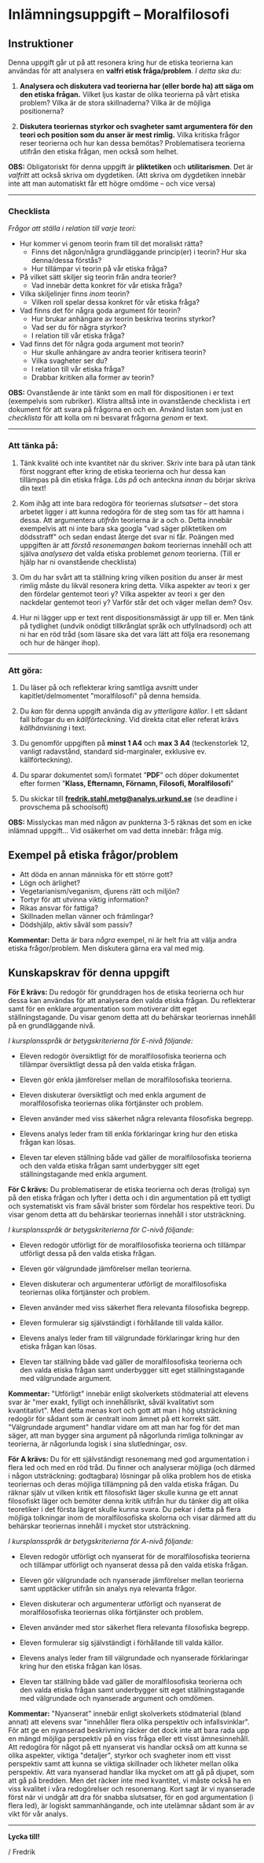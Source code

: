 
# Inlämningsuppgift – Moralfilosofi

## Instruktioner

Denna uppgift går ut på att resonera kring hur de etiska teorierna kan användas för att analysera en **valfri etisk fråga/problem**. _I detta ska du:_

1. **Analysera och diskutera vad teorierna har (eller borde ha) att säga om den etiska frågan.** Vilket ljus kastar de olika teorierna på vårt etiska problem? Vilka är de stora skillnaderna? Vilka är de möjliga positionerna?

2. **Diskutera teoriernas styrkor och svagheter samt argumentera för den teori och position som du anser är mest rimlig.**  Vilka kritiska frågor reser teorierna och hur kan dessa bemötas? Problematisera teorierna utifrån den etiska frågan, men också som helhet. 

<!--**PS:** Av naturliga skäl är dygdetiken inte alltid helt enkel att tillämpa i en konkret situation. Det är därför förståeligt om ni skriver mer om utilitarismen och pliktetiken.  -->

**OBS:** Obligatoriskt för denna uppgift är **pliktetiken** och **utilitarismen**. Det är _valfritt_ att också skriva om dygdetiken.  (Att skriva om dygdetiken innebär inte att man automatiskt får ett högre omdöme – och vice versa)

***

### Checklista
*Frågor att ställa i relation till varje teori:*

- Hur kommer vi genom teorin fram till det moraliskt rätta? 
	- Finns det någon/några grundläggande princip(er) i teorin? Hur ska denna/dessa förstås?
	- Hur tillämpar vi teorin på vår etiska fråga? 
- På vilket sätt skiljer sig teorin från andra teorier?
	- Vad innebär detta konkret för vår etiska fråga? 
- Vilka skiljelinjer finns _inom_ teorin? 
	- Vilken roll spelar dessa konkret för vår etiska fråga?
- Vad finns det för några goda argument för teorin?
	- Hur brukar anhängare av teorin beskriva teorins styrkor?
	- Vad ser du för några styrkor?
	- I relation till vår etiska fråga?
- Vad finns det för några goda argument mot teorin?
	- Hur skulle anhängare av andra teorier kritisera teorin?
	- Vilka svagheter ser du?
	- I relation till vår etiska fråga?
	* Drabbar kritiken alla former av teorin?


**OBS:** Ovanstående är inte tänkt som en mall för dispositionen i er text (exempelvis som rubriker). Klistra alltså inte in ovanstående checklista i ert dokument för att svara på frågorna en och en. Använd listan som just en _checklista_ för att kolla om ni besvarat frågorna _genom_ er text. 

*** 
### Att tänka på:

1. Tänk kvalité och inte kvantitet när du skriver. Skriv inte bara på utan tänk först noggrant efter kring de etiska teorierna och hur dessa kan tillämpas på din etiska fråga. *Läs på* och anteckna *innan* du börjar skriva din text!

2. Kom ihåg att inte bara redogöra för teoriernas *slutsatser* – det stora arbetet ligger i att kunna redogöra för de steg som tas för att hamna i dessa. Att argumentera *utifrån* teorierna är a och o. Detta innebär exempelvis att ni inte bara ska googla "vad säger pliktetiken om dödsstraff" och sedan endast återge det svar ni får. Poängen med uppgiften är att _förstå resonemangen bakom_ teoriernas innehåll och att själva _analysera_ det valda etiska problemet _genom_ teorierna. (Till er hjälp har ni ovanstående checklista)

3. Om du har svårt att ta ställning kring vilken position du anser är mest rimlig måste du likväl resonera kring detta. Vilka aspekter av teori x ger den fördelar gentemot teori y? Vilka aspekter av teori x ger den nackdelar gentemot teori y? Varför står det och väger mellan dem? Osv.

4. Hur ni lägger upp er text rent dispositionsmässigt är upp till er. Men tänk på tydlighet (undvik onödigt tillkrånglat språk och utfyllnadsord) och att ni har en röd tråd (som läsare ska det vara lätt att följa era resonemang och hur de hänger ihop). 

***

### Att göra: 

1. Du läser på och reflekterar kring samtliga avsnitt under kapitlet/delmomentet "moralfilosofi" på denna hemsida.

2. Du *kan* för denna uppgift använda dig av *ytterligare källor*. I ett sådant fall bifogar du en *källförteckning*. Vid direkta citat eller referat krävs *källhänvisning* i text. 

3. Du genomför uppgiften på **minst 1 A4** och **max 3 A4** (teckenstorlek 12, vanligt radavstånd, standard sid-marginaler, exklusive ev. källförteckning). 

4. Du sparar dokumentet som/i formatet ”**PDF**” och döper dokumentet efter formen ”**Klass, Efternamn, Förnamn, Filosofi, Moralfilosofi**”

5. Du skickar till **fredrik.stahl.metg@analys.urkund.se** (se deadline i provschema på schoolsoft)

**OBS:** Misslyckas man med någon av punkterna 3-5 räknas det som en icke inlämnad uppgift... Vid osäkerhet om vad detta innebär: fråga mig.

## Exempel på etiska frågor/problem

* Att döda en annan människa för ett större gott?
* Lögn och ärlighet?
* Vegetarianism/veganism, djurens rätt och miljön?
* Tortyr för att utvinna viktig information?
* Rikas ansvar för fattiga?
* Skillnaden mellan vänner och främlingar?
* Dödshjälp, aktiv såväl som passiv?

**Kommentar:** Detta är bara _några_ exempel, ni är helt fria att välja andra etiska frågor/problem. Men diskutera gärna era val med mig. 



## Kunskapskrav för denna uppgift

**För E krävs:** Du redogör för grunddragen hos de etiska teorierna och hur dessa kan användas för att analysera den valda etiska frågan. Du reflekterar samt för en enklare argumentation som motiverar ditt eget ställningstagande. Du visar genom detta att du behärskar teoriernas innehåll på en grundläggande nivå.

_I kursplansspråk är betygskriterierna för E-nivå följande:_

* Eleven redogör översiktligt för de moralfilosofiska teorierna och tillämpar översiktligt dessa på den valda etiska frågan. 

* Eleven gör enkla jämförelser mellan de moralfilosofiska teorierna.

* Eleven diskuterar översiktligt och med enkla argument de  moralfilosofiska teoriernas olika förtjänster och problem.

* Eleven använder med viss säkerhet några relevanta filosofiska begrepp.

* Elevens analys leder fram till enkla förklaringar kring hur den etiska frågan kan lösas. 

* Eleven tar eleven ställning både vad gäller de moralfilosofiska teorierna och den valda etiska frågan samt underbygger sitt eget ställningstagande med enkla argument. 

**För C krävs:** Du problematiserar de etiska teorierna och deras (troliga) syn på den etiska frågan och lyfter i detta och i din argumentation på ett tydligt och systematiskt vis fram såväl brister som fördelar hos respektive teori. Du visar genom detta att du behärskar teoriernas innehåll i stor utsträckning.

_I kursplansspråk är betygskriterierna för C-nivå följande:_

* Eleven redogör utförligt för de moralfilosofiska teorierna och tillämpar utförligt dessa på den valda etiska frågan. 

* Eleven gör välgrundade jämförelser mellan teorierna.

* Eleven diskuterar och argumenterar utförligt de moralfilosofiska teoriernas olika förtjänster och problem.

* Eleven använder med viss säkerhet flera relevanta filosofiska begrepp.

* Eleven formulerar sig självständigt i förhållande till valda källor. 

* Elevens analys leder fram till välgrundade förklaringar kring hur den etiska frågan kan lösas. 

* Eleven tar ställning både vad gäller de moralfilosofiska teorierna och den valda etiska frågan samt underbygger sitt eget ställningstagande med välgrundade argument.

**Kommentar:** "Utförligt" innebär enligt skolverkets stödmaterial att elevens svar är "mer exakt, fylligt och innehållsrikt, såväl kvalitativt som kvantitativt". Med detta menas kort och gott att man i hög utsträckning redogör för sådant som är centralt inom ämnet på ett korrekt sätt. "Välgrundade argument" handlar vidare om att man har fog för det man säger, att man bygger sina argument på någorlunda rimliga tolkningar av teorierna, är någorlunda logisk i sina slutledningar, osv. 

**För A krävs:** Du för ett självständigt resonemang med god argumentation i flera led och med en röd tråd. Du finner och analyserar möjliga (och därmed i någon utsträckning: godtagbara) lösningar på olika problem hos de etiska teoriernas och deras möjliga tillämpning på den valda etiska frågan. Du räknar själv ut vilken kritik ett filosofiskt läger skulle kunna ge ett annat filosofiskt läger och bemöter denna kritik utifrån hur du tänker dig att olika teoretiker i det första lägret skulle kunna svara. Du pekar i detta på flera möjliga tolkningar inom de moralfilosofiska skolorna och visar därmed att du behärskar teoriernas innehåll i mycket stor utsträckning.

_I kursplansspråk är betygskriterierna för A-nivå följande:_

* Eleven redogör utförligt och nyanserat för de moralfilosofiska teorierna och tillämpar utförligt och nyanserat dessa på den valda etiska frågan. 

* Eleven gör välgrundade och nyanserade jämförelser mellan teorierna samt upptäcker utifrån sin analys nya relevanta frågor. 

* Eleven diskuterar och argumenterar utförligt och nyanserat de moralfilosofiska teoriernas olika förtjänster och problem.

* Eleven använder med stor säkerhet flera relevanta filosofiska begrepp.

* Eleven formulerar sig självständigt i förhållande till valda källor. 

* Elevens analys leder fram till välgrundade och nyanserade förklaringar kring hur den etiska frågan kan lösas. 

* Eleven tar ställning både vad gäller de moralfilosofiska teorierna och den valda etiska frågan samt underbygger sitt eget ställningstagande med välgrundade och nyanserade argument och omdömen.

**Kommentar:** "Nyanserat" innebär enligt skolverkets stödmaterial (bland annat) att elevens svar "innehåller flera olika perspektiv och infallsvinklar". För att ge en nyanserad beskrivning räcker det dock inte att bara rada upp en mängd möjliga perspektiv på en viss fråga eller ett visst ämnesinnehåll. Att redogöra för något på ett nyanserat vis handlar också om att kunna se olika aspekter, viktiga "detaljer", styrkor och svagheter inom ett visst perspektiv samt att kunna se viktiga skillnader och likheter mellan olika perspektiv. Att vara nyanserad handlar lika mycket om att gå på djupet, som att gå på bredden. Men det räcker inte med kvantitet, vi måste också ha en viss kvalitet i våra redogörelser och resonemang. Kort sagt är vi nyanserade först när vi undgår att dra för snabba slutsatser, för en god argumentation (i flera led), är logiskt sammanhängande, och inte utelämnar sådant som är av vikt för vår analys.

<!--* Eleven urskiljer och förklarar med säkerhet språkliga nyanser och logiken bakom de moralfilosofiska teorierna.  --> 

***

**Lycka till!**

/ Fredrik
